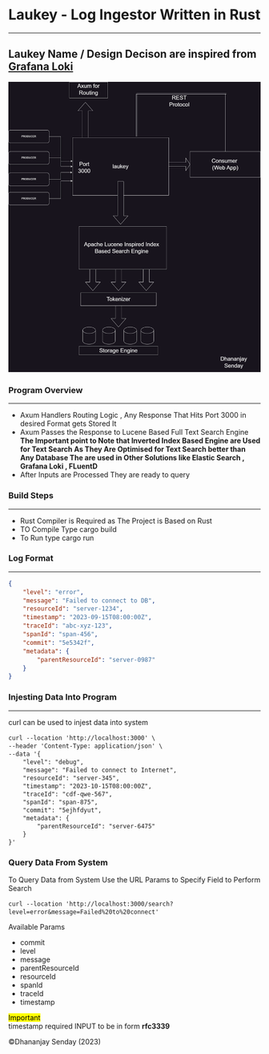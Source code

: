 # Laukey - Log Ingestor Written in Rust
<hr/>

## Laukey Name / Design Decison are inspired from [Grafana Loki](https://github.com/grafana/loki) 

<img src="diagram.png">

### Program Overview
<hr/>
<ul>
<li>
Axum Handlers Routing Logic , Any Response That Hits Port 3000 in desired Format gets Stored It

</li>
<li>
Axum Passes the Response to Lucene Based Full Text Search Engine
<b>The Important point to Note that Inverted Index Based Engine are Used for Text Search 
As They Are Optimised for Text Search better than Any Database The are used in Other Solutions like Elastic Search , Grafana Loki , FLuentD
</b>
</li>
<li>After Inputs are Processed They are ready to query</li>
</ul>

### Build Steps
<hr/>
<ul>
<li>Rust Compiler is Required as The Project is Based on Rust</li>
<li>TO Compile Type cargo build</li>
<li>To Run type cargo run</li>
</ul>


### Log Format
<hr/>

```json
{
	"level": "error",
	"message": "Failed to connect to DB",
    "resourceId": "server-1234",
	"timestamp": "2023-09-15T08:00:00Z",
	"traceId": "abc-xyz-123",
    "spanId": "span-456",
    "commit": "5e5342f",
    "metadata": {
        "parentResourceId": "server-0987"
    }
}
```


### Injesting Data Into Program
<hr/>
curl can be used to injest data into system

```shell
curl --location 'http://localhost:3000' \
--header 'Content-Type: application/json' \
--data '{
    "level": "debug",
    "message": "Failed to connect to Internet",
    "resourceId": "server-345",
    "timestamp": "2023-10-15T08:00:00Z",
    "traceId": "cdf-qwe-567",
    "spanId": "span-875",
    "commit": "5ejhfdyut",
    "metadata": {
        "parentResourceId": "server-6475"
    }
}'
```
### Query Data From System
To Query Data from System Use the URL Params to Specify Field to Perform Search
<br/>
```shell
curl --location 'http://localhost:3000/search?level=error&message=Failed%20to%20connect'
```

Available Params 
<ul>
<li>commit</li>
<li>level</li>
<li>message</li>
<li>parentResourceId</li>
<li>resourceId</li>
<li>spanId</li>
<li>traceId</li>
<li>timestamp</li>
</ul>
<mark>Important</mark>
<br/>
timestamp required INPUT to be in form <b>rfc3339</b>


©Dhananjay Senday (2023)